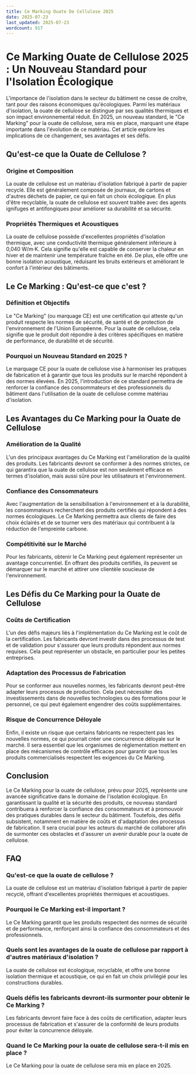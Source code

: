 ```yaml
---
title: Ce Marking Ouate De Cellulose 2025
date: 2025-07-23
last_updated: 2025-07-23
wordcount: 917
---
```


# Ce Marking Ouate de Cellulose 2025 : Un Nouveau Standard pour l'Isolation Écologique

L'importance de l'isolation dans le secteur du bâtiment ne cesse de croître, tant pour des raisons économiques qu'écologiques. Parmi les matériaux d'isolation, la ouate de cellulose se distingue par ses qualités thermiques et son impact environnemental réduit. En 2025, un nouveau standard, le "Ce Marking" pour la ouate de cellulose, sera mis en place, marquant une étape importante dans l'évolution de ce matériau. Cet article explore les implications de ce changement, ses avantages et ses défis.

## Qu'est-ce que la Ouate de Cellulose ?

### Origine et Composition

La ouate de cellulose est un matériau d'isolation fabriqué à partir de papier recyclé. Elle est généralement composée de journaux, de cartons et d'autres déchets de papier, ce qui en fait un choix écologique. En plus d'être recyclable, la ouate de cellulose est souvent traitée avec des agents ignifuges et antifongiques pour améliorer sa durabilité et sa sécurité.

### Propriétés Thermiques et Acoustiques

La ouate de cellulose possède d'excellentes propriétés d'isolation thermique, avec une conductivité thermique généralement inférieure à 0,040 W/m·K. Cela signifie qu'elle est capable de conserver la chaleur en hiver et de maintenir une température fraîche en été. De plus, elle offre une bonne isolation acoustique, réduisant les bruits extérieurs et améliorant le confort à l'intérieur des bâtiments.

## Le Ce Marking : Qu'est-ce que c'est ?

### Définition et Objectifs

Le "Ce Marking" (ou marquage CE) est une certification qui atteste qu'un produit respecte les normes de sécurité, de santé et de protection de l'environnement de l'Union Européenne. Pour la ouate de cellulose, cela signifie que le produit doit répondre à des critères spécifiques en matière de performance, de durabilité et de sécurité.

### Pourquoi un Nouveau Standard en 2025 ?

Le marquage CE pour la ouate de cellulose vise à harmoniser les pratiques de fabrication et à garantir que tous les produits sur le marché répondent à des normes élevées. En 2025, l'introduction de ce standard permettra de renforcer la confiance des consommateurs et des professionnels du bâtiment dans l'utilisation de la ouate de cellulose comme matériau d'isolation.

## Les Avantages du Ce Marking pour la Ouate de Cellulose

### Amélioration de la Qualité

L'un des principaux avantages du Ce Marking est l'amélioration de la qualité des produits. Les fabricants devront se conformer à des normes strictes, ce qui garantira que la ouate de cellulose est non seulement efficace en termes d'isolation, mais aussi sûre pour les utilisateurs et l'environnement.

### Confiance des Consommateurs

Avec l'augmentation de la sensibilisation à l'environnement et à la durabilité, les consommateurs recherchent des produits certifiés qui répondent à des normes écologiques. Le Ce Marking permettra aux clients de faire des choix éclairés et de se tourner vers des matériaux qui contribuent à la réduction de l'empreinte carbone.

### Compétitivité sur le Marché

Pour les fabricants, obtenir le Ce Marking peut également représenter un avantage concurrentiel. En offrant des produits certifiés, ils peuvent se démarquer sur le marché et attirer une clientèle soucieuse de l'environnement.

## Les Défis du Ce Marking pour la Ouate de Cellulose

### Coûts de Certification

L'un des défis majeurs liés à l'implémentation du Ce Marking est le coût de la certification. Les fabricants devront investir dans des processus de test et de validation pour s'assurer que leurs produits répondent aux normes requises. Cela peut représenter un obstacle, en particulier pour les petites entreprises.

### Adaptation des Processus de Fabrication

Pour se conformer aux nouvelles normes, les fabricants devront peut-être adapter leurs processus de production. Cela peut nécessiter des investissements dans de nouvelles technologies ou des formations pour le personnel, ce qui peut également engendrer des coûts supplémentaires.

### Risque de Concurrence Déloyale

Enfin, il existe un risque que certains fabricants ne respectent pas les nouvelles normes, ce qui pourrait créer une concurrence déloyale sur le marché. Il sera essentiel que les organismes de réglementation mettent en place des mécanismes de contrôle efficaces pour garantir que tous les produits commercialisés respectent les exigences du Ce Marking.

## Conclusion

Le Ce Marking pour la ouate de cellulose, prévu pour 2025, représente une avancée significative dans le domaine de l'isolation écologique. En garantissant la qualité et la sécurité des produits, ce nouveau standard contribuera à renforcer la confiance des consommateurs et à promouvoir des pratiques durables dans le secteur du bâtiment. Toutefois, des défis subsistent, notamment en matière de coûts et d'adaptation des processus de fabrication. Il sera crucial pour les acteurs du marché de collaborer afin de surmonter ces obstacles et d'assurer un avenir durable pour la ouate de cellulose.

## FAQ

### Qu'est-ce que la ouate de cellulose ?

La ouate de cellulose est un matériau d'isolation fabriqué à partir de papier recyclé, offrant d'excellentes propriétés thermiques et acoustiques.

### Pourquoi le Ce Marking est-il important ?

Le Ce Marking garantit que les produits respectent des normes de sécurité et de performance, renforçant ainsi la confiance des consommateurs et des professionnels.

### Quels sont les avantages de la ouate de cellulose par rapport à d'autres matériaux d'isolation ?

La ouate de cellulose est écologique, recyclable, et offre une bonne isolation thermique et acoustique, ce qui en fait un choix privilégié pour les constructions durables.

### Quels défis les fabricants devront-ils surmonter pour obtenir le Ce Marking ?

Les fabricants devront faire face à des coûts de certification, adapter leurs processus de fabrication et s'assurer de la conformité de leurs produits pour éviter la concurrence déloyale.

### Quand le Ce Marking pour la ouate de cellulose sera-t-il mis en place ?

Le Ce Marking pour la ouate de cellulose sera mis en place en 2025.